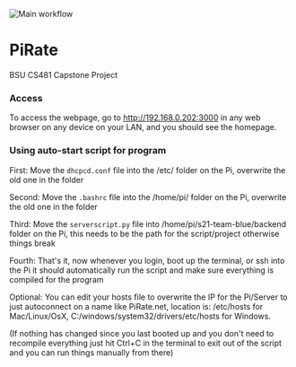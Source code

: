 ![Main workflow](https://github.com/cs481-ekh/s21-team-blue/workflows/Build/badge.svg)


# PiRate
BSU CS481 Capstone Project


### Access
To access the webpage, go to http://192.168.0.202:3000 in any web browser on any device on your LAN, and you should see the homepage.


### Using auto-start script for program

First: Move the `dhcpcd.conf` file into the /etc/ folder on the Pi, overwrite the old one in the folder

Second: Move the `.bashrc` file into the /home/pi/ folder on the Pi, overwrite the old one in the folder

Third: Move the `serverscript.py` file into /home/pi/s21-team-blue/backend folder on the Pi, this needs to be the path for the script/project otherwise things break

Fourth: That's it, now whenever you login, boot up the terminal, or ssh into the Pi it should automatically run the script and make sure everything is compiled for the program

Optional: You can edit your hosts file to overwrite the IP for the Pi/Server to just autoconnect on a name like PiRate.net, location is: /etc/hosts for Mac/Linux/OsX, C:/windows/system32/drivers/etc/hosts for Windows.

(If nothing has changed since you last booted up and you don't need to recompile everything just hit Ctrl+C in the terminal to exit out of the script and you can run things manually from there)
